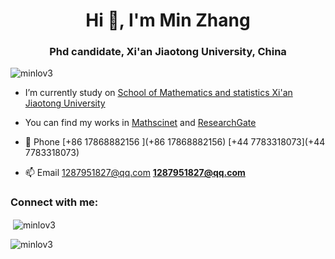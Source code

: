<h1 align="center">Hi 👋, I'm Min Zhang</h1>
<h3 align="center">Phd candidate, Xi'an Jiaotong University, China</h3>

<p align="left"> <img src="https://komarev.com/ghpvc/?username=minlov3&label=Profile%20views&color=0e75b6&style=flat" alt="minlov3" /> </p>

- I’m currently study on [School of Mathematics and statistics Xi'an Jiaotong University](http://math.xjtu.edu.cn/)

- You can find my works in [Mathscinet](https://mathscinet.ams.org/mathscinet/MRAuthorID/1526110) and [ResearchGate](https://www.researchgate.net/profile/Min-Zhang-257)

- 💬 Phone [+86 17868882156 ](+86 17868882156)   [+44 7783318073](+44 7783318073) 

- 📫 Email [1287951827@qq.com](1287951827@qq.com) **1287951827@qq.com**  

<h3 align="left">Connect with me:</h3>
<p align="left">
</p>

<p>&nbsp;<img align="center" src="https://github-readme-stats.vercel.app/api?username=minlov3&show_icons=true&locale=en" alt="minlov3" /></p>

<p><img align="center" src="https://github-readme-streak-stats.herokuapp.com/?user=minlov3&" alt="minlov3" /></p>
